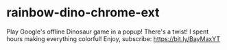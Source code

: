 # rainbow-dino-chrome-ext
Play Google's offline Dinosaur game in a popup! There's a twist! I spent hours making everything colorful! Enjoy, subscribe: https://bit.ly/BayMaxYT
